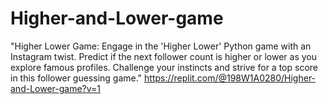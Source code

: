 # Higher-and-Lower-game
"Higher Lower Game: Engage in the 'Higher Lower' Python game with an Instagram twist. Predict if the next follower count is higher or lower as you explore famous profiles. Challenge your instincts and strive for a top score in this follower guessing game."
https://replit.com/@198W1A0280/Higher-and-Lower-game?v=1
